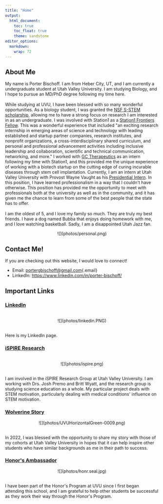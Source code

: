 ```yaml
---
title: "Home"
output: 
  html_document:
    toc: true
    toc_float: true
    theme: sandstone
editor_options: 
  markdown: 
    wrap: 72
---
```


## About Me

My name is Porter Bischoff. I am from Heber City, UT, and I am currently
a undergraduate student at Utah Valley University. I am studying
Biology, and I hope to pursue an MD/PhD degree following my time here.
<br><br> While studying at UVU, I have been blessed with so many
wonderful opportunities. As a biology student, I was granted the [NSF
S-STEM
scholarship](https://www.uvu.edu/biology/s_stem_scholarship.html),
allowing me to have a strong focus on research I am interested in as an
undergraduate. I was involved with Station1 as a [Station1 Frontiers
Fellow](https://www.station1.org/sff). This was a wonderful experience
that included "an exciting research internship in emerging areas of
science and technology with leading established and startup partner
companies, research institutes, and nonprofit organizations, a
cross-interdisciplinary shared curriculum, and personal and professional
advancement activities including inclusive leadership and collaboration,
scientific and technical communication, networking, and more." I worked
with [GC Therapeutics](https://www.gc-tx.com/) as an intern following my
time with Station1, and this provided me the unique experience of
working with a biotech startup on the cutting edge of curing incurable
diseases through stem cell implantation. Currently, I am an intern at
Utah Valley University with Provost Wayne Vaught as his [Presidential
Intern](https://www.uvu.edu/president/interns/index.html). In this
position, I have learned professionalism in a way that I couldn't have
otherwise. This position has provided me the opportunity to meet with
professionals both at the university as well as in the community, and it
has given me the chance to learn from some of the best people that the
state has to offer. <br><br> I am the oldest of 5, and I love my family
so much. They are truly my best friends. I have a dog named Bubba that
enjoys doing homework with me, and I love watching basketball. Sadly, I
am a disappointed Utah Jazz fan.

<center>![](photos/personal.png)</center>

## Contact Me!

If you are checking out this website, I would love to connect!

-   Email:
    [portergbischoff\@gmail.com](mailto:portergbischoff@gmail.com){.email}
-   LinkedIn: <https://www.linkedin.com/in/porter-bischoff/>

## Important Links

### [LinkedIn](https://linkedin.com/in/porter-bischoff)

<br>

<center>![](photos/linkedin.PNG)</center>

<br>

Here is my LinkedIn page.

### [iSPIRE Research](https://sites.google.com/uvu.edu/ispire/home)

<br>

<center>![](photos/ispire.png)</center>

<br> I am involved in the iSPIRE Research Group at Utah Valley
University. I am working with Drs. Josh Premo and Britt Wyatt, and the
research group is studying science education as a whole. My particular
project deals with STEM motivation, particularly dealing with medical
conditions' influence on STEM motivation. <br>

### [Wolverine Story](https://www.uvu.edu/news/wolverine-stories/2022/03/2022_03_16_wolverine_stories_porter_bischoff.html)

<center>![](photos/UVUHorizontalGreen-0009.png)</center>

<br>

In 2022, I was blessed with the opportunity to share my story with those
of my cohorts at Utah Valley University in hopes that it can help
inspire other students who have similar backgrounds as me in their path
to success. <br>

### [Honor's Ambassador](https://www.uvu.edu/honors/new.ambassadors.html)

<center>![](photos/honr.seal.jpg)</center>

<br> I have been part of the Honor's Program at UVU since I first began
attending this school, and I am grateful to help other students be
successful as they work their way through the Honor's Program.
